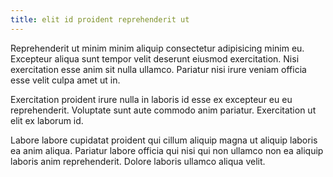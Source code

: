 ```yaml
---
title: elit id proident reprehenderit ut
---
```


Reprehenderit ut minim minim aliquip consectetur adipisicing minim eu. Excepteur aliqua sunt tempor velit deserunt eiusmod exercitation. Nisi exercitation esse anim sit nulla ullamco. Pariatur nisi irure veniam officia esse velit culpa amet ut in.

Exercitation proident irure nulla in laboris id esse ex excepteur eu eu reprehenderit. Voluptate sunt aute commodo anim pariatur. Exercitation ut elit ex laborum id.

Labore labore cupidatat proident qui cillum aliquip magna ut aliquip laboris ea anim aliqua. Pariatur labore officia qui nisi qui non ullamco non ea aliquip laboris anim reprehenderit. Dolore laboris ullamco aliqua velit.